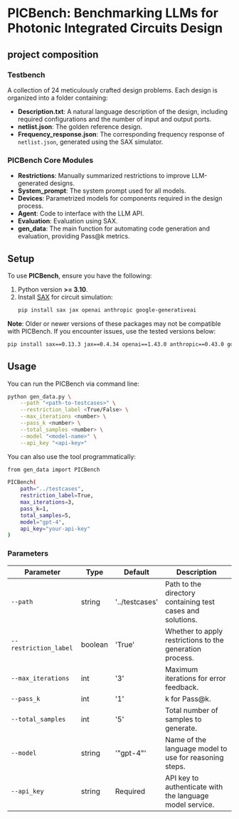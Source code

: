 # PICBench: Benchmarking LLMs for Photonic Integrated Circuits Design

## project composition

### **Testbench**
A collection of 24 meticulously crafted design problems. Each design is organized into a folder containing:
- **Description.txt**: A natural language description of the design, including required configurations and the number of input and output ports.
- **netlist.json**: The golden reference design.
- **Frequency_response.json**: The corresponding frequency response of `netlist.json`, generated using the SAX simulator.

### **PICBench Core Modules**
- **Restrictions**: Manually summarized restrictions to improve LLM-generated designs.
- **System_prompt**: The system prompt used for all models.
- **Devices**: Parametrized models for components required in the design process.
- **Agent**: Code to interface with the LLM API.
- **Evaluation**: Evaluation using SAX.
- **gen_data**: The main function for automating code generation and evaluation, providing Pass@k metrics.

## **Setup**
To use **PICBench**, ensure you have the following:
1. Python version **>= 3.10**.
2. Install [SAX](https://github.com/flaport/sax) for circuit simulation:
   ```bash
   pip install sax jax openai anthropic google-generativeai
   ```
**Note**: Older or newer versions of these packages may not be compatible with PICBench. If you encounter issues, use the tested versions below:
   
   ```bash
   pip install sax==0.13.3 jax==0.4.34 openai==1.43.0 anthropic==0.43.0 google-generativeai==0.8.3
   ```   

## **Usage**
You can run the PICBench via command line:

```bash
python gen_data.py \
    --path "<path-to-testcases>" \
    --restriction_label <True/False> \
    --max_iterations <number> \
    --pass_k <number> \
    --total_samples <number> \
    --model "<model-name>" \
    --api_key "<api-key>"
```

You can also use the tool programmatically:

```bash
from gen_data import PICBench

PICBench(
    path="../testcases",
    restriction_label=True,
    max_iterations=3,
    pass_k=1,
    total_samples=5,
    model="gpt-4",
    api_key="your-api-key"
)
```

### **Parameters**
| Parameter             | Type    | Default                       | Description                                                                |
|-----------------------|---------|-------------------------------|----------------------------------------------------------------------------|
| `--path`              | string  | '../testcases'                | Path to the directory containing test cases and solutions.                 |
| `--restriction_label` | boolean | 'True'                        | Whether to apply restrictions to the generation process.                   |
| `--max_iterations`    | int     | '3'                           | Maximum iterations for error feedback.                                     |
| `--pass_k`            | int     | '1'                           | k for Pass@k.                                                              |
| `--total_samples`     | int     | '5'                           | Total number of samples to generate.                                       |
| `--model`             | string  | '"gpt-4"'                     | Name of the language model to use for reasoning steps.                     |
| `--api_key`           | string  | Required                      | API key to authenticate with the language model service.                   |